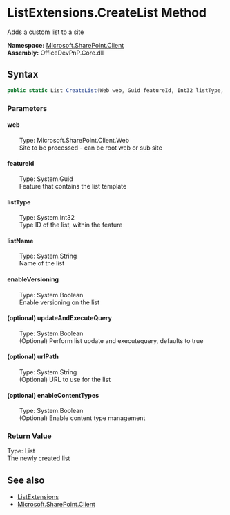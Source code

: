 # ListExtensions.CreateList Method  
 Adds a custom list to a site   

**Namespace:** [Microsoft.SharePoint.Client](Microsoft.SharePoint.Client.md)  
**Assembly:** OfficeDevPnP.Core.dll  
## Syntax
```C#
public static List CreateList(Web web, Guid featureId, Int32 listType, String listName, Boolean enableVersioning, Boolean updateAndExecuteQuery, String urlPath, Boolean enableContentTypes)
```
### Parameters
#### web  
&emsp;&emsp;Type: Microsoft.SharePoint.Client.Web  
&emsp;&emsp;Site to be processed - can be root web or sub site  

  

#### featureId  
&emsp;&emsp;Type: System.Guid  
&emsp;&emsp;Feature that contains the list template  

  

#### listType  
&emsp;&emsp;Type: System.Int32  
&emsp;&emsp;Type ID of the list, within the feature  

  

#### listName  
&emsp;&emsp;Type: System.String  
&emsp;&emsp;Name of the list  

  

#### enableVersioning  
&emsp;&emsp;Type: System.Boolean  
&emsp;&emsp;Enable versioning on the list  

  

#### (optional) updateAndExecuteQuery  
&emsp;&emsp;Type: System.Boolean  
&emsp;&emsp;(Optional) Perform list update and executequery, defaults to true  

  

#### (optional) urlPath  
&emsp;&emsp;Type: System.String  
&emsp;&emsp;(Optional) URL to use for the list  

  

#### (optional) enableContentTypes  
&emsp;&emsp;Type: System.Boolean  
&emsp;&emsp;(Optional) Enable content type management  

  

### Return Value
Type: List  
The newly created list  


## See also
- [ListExtensions](Microsoft.SharePoint.Client.ListExtensions.md) 
- [Microsoft.SharePoint.Client](Microsoft.SharePoint.Client.md) 
